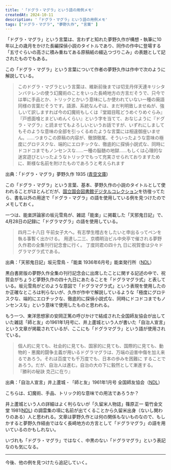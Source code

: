 ```yaml
---
title: '「ドグラ・マグラ」という語の用例メモ'
createdAt: 2024-10-11
description: '「ドグラ・マグラ」という語の用例メモ'
tags: ["ドグラ・マグラ", "夢野久作", "言葉" ]
---
```


「ドグラ・マグラ」という言葉は、言わずと知れた夢野久作が構想・執筆に10年以上の歳月をかけた長編探偵小説のタイトルであり、同作の作中に登場する「五寸ぐらいの高さに積み重ねてある原稿紙の綴込つづりこみ」の表題として記されたものでもある。

この「ドグラ・マグラ」という言葉について作者の夢野久作は作中で次のように解説している。

> このドグラ・マグラという言葉は、維新前後までは切支丹伴天連キリシタンバテレンの使う幻魔術のことをいった長崎地方の方言だそうで、只今では単に手品とか、トリックとかいう意味にしか使われていない一種の廃語同様の言葉だそうです。語源、系統なんぞは、まだ判明致しませぬが、強しいて訳しますれば今の幻魔術もしくは『堂廻目眩どうめぐりめぐらみ』『戸惑面喰とまどいめんくらい』という字を当てて、おなじように『ドグラ・マグラ』と読ませてもよろしいというお話ですが、いずれにしましてもそのような意味の全部を引っくるめたような言葉には相違御座いません。……つまりこの原稿の内容が、徹頭徹尾、そういったような意味の極度にグロテスクな、端的にエロチックな、徹底的に探偵小説式な、同時にドコドコまでもノンセンスな……一種の脳髄の地獄……もしくは心理的な迷宮遊びといったようなトリックでもって充実させられておりますために、斯様な名前を附けたものであろうと考えられます

出典：「ドグラ・マグラ」夢野久作 1935 ([青空文庫](https://www.aozora.gr.jp/cards/000096/card2093.html))

この「ドグラ・マグラ」という言葉、基本、夢野久作の小説のタイトルとして使われることがほとんどだが、[国立国会図書館デジタルコレクション](https://dl.ndl.go.jp/)を彷徨ってたら、書名以外の用途で「ドグラ・マグラ」の語を使用している例を見つけたのでメモしておく。

一つは、能楽評論家の坂元雪鳥が、雑誌「能楽」に掲載した「天邪鬼日記」で、4月28日の記録に「ドグラマグラ」の語を使用している。

> 四月二十八日 午前女子大へ。有志學生稽古をしたいと申出るってペンを執る事暫く出かける。 用達し二三、京橋明治ビル中央亭で催される夢野久作君の全集刊行記念會に行く。 丁度同君の四十九
日に祝賀會は少々ドグラマグラ式である。

出典：「天邪鬼日記」坂元雪鳥 -「能楽 1936年6月号」能楽発行所（[NDL](https://dl.ndl.go.jp/pid/1519721])）

黒白書房版の夢野久作全集の刊行記念会に出席したことに関する記述の中で、祝賀会がちょうど夢野久作の四十九日にあたることを「ドグラマグラ式」と表している。坂元雪鳥がどのような意図で「ドグラマグラ式」という表現を使用したのか正確なところは判らないが、久作が作中で解説しているような「極度にグロテスクな、端的にエロチックな、徹底的に探偵小説式な、同時にドコドコまでもノンセンスな」という意味で使用したものと思われる。

もう一つ、東洋思想家の安岡正篤の呼びかけで結成された全国師友協会が出していた雑誌「師と友」の1961年1月号に、井上蘆城という人が書いた「自治人宣言」という文章が掲載されているが、ここにも「ドグラマグラ」という語が使用されている。

> 個人的に見ても、社会的に見ても、国家的に見ても、国際的に見ても、動物的・悪魔的闘争主義が用いるドグラマグラは、万端の迫害中傷を加え来るであろう。それは百度でも千万度でも、日本の歩みを困難に
することであろう。だが、自治人は進む。自治の大の下に毅然として漸進する。
> 『勝利の秘訣 克己に在り』

出典：「自治人宣言」井上蘆城 - 「師と友」1961年1月号 全国師友協会（[NDL](https://dl.ndl.go.jp/pid/1804698)）

こちらは、幻魔術、手品、トリック的な意味での用法であろうか？　

井上蘆城という人の詳細はよく判らないが「久留米人物誌」篠原正一 菊竹金文堂 1981([NDL](https://dl.ndl.go.jp/pid/12252663/1/149?keyword=%E4%BA%95%E4%B8%8A%E8%8A%A6%E5%9F%8E)) の調雲集の項に名前が出てくることから久留米出身（ないし関わりのある）人と思われる。文章は夢野久作とは何の関係もないものなので、もしかすると夢野久作経由ではなく長崎地方の方言として「ドグラマグラ」の語を用いているのかもしれない。

いづれも「ドグラ・マグラ」ではなく、中黒のない「ドグラマグラ」という表記なのも気になる。

---

今後、他の例を見つけたら追記していく。




